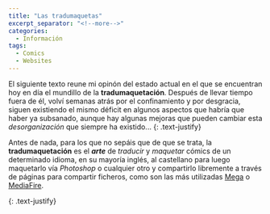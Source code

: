 ```yaml
---
title: "Las tradumaquetas"
excerpt_separator: "<!--more-->"
categories:
  - Información
tags:
  - Comics
  - Websites
---
```


El siguiente texto reune mi opinón del estado actual en el que se encuentran hoy en día el mundillo de la **tradumaquetación**. Después de llevar tiempo fuera de él, volví semanas atrás por el confinamiento y  por desgracia, siguen existiendo el mismo déficit en algunos aspectos que habría que haber ya subsanado, aunque hay algunas mejoras que pueden cambiar esta *desorganización* que siempre ha existido...
{: .text-justify}

<!--more-->

<!--more-->

Antes de nada, para los que no sepáis que de que se trata, la **tradumaquetación** es el ***arte*** de *traducir* y *maquetar* cómics de un determinado idioma, en su mayoría inglés, al castellano para luego maquetarlo vía *Photoshop* o cualquier otro y compartirlo libremente a través de páginas para compartir ficheros, como son las más utilizadas [Mega](https://mega.nz) o [MediaFire](https://www.mediafire.com).

{: .text-justify}
